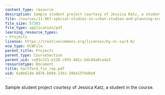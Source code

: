 ```yaml
---
content_type: resource
description: Sample student project courtesy of Jessica Katz, a student in the course.
file: /courses/11-967-special-studies-in-urban-studies-and-planning-economic-development-planning-skills-january-iap-2007/6a8b614b8876b69423b120b415f6d0e9_hartford_fin_rep.pdf
file_size: 57303
file_type: application/pdf
learning_resource_types:
- Projects
license: https://creativecommons.org/licenses/by-nc-sa/4.0/
ocw_type: OCWFile
parent_title: Projects
parent_type: CourseSection
parent_uid: ce03c221-e120-c955-4d1c-bdc84a8ca4a3
resourcetype: Document
title: hartford_fin_rep.pdf
uid: 6a8b614b-8876-b694-23b1-20b415f6d0e9
---
```

Sample student project courtesy of Jessica Katz, a student in the course.